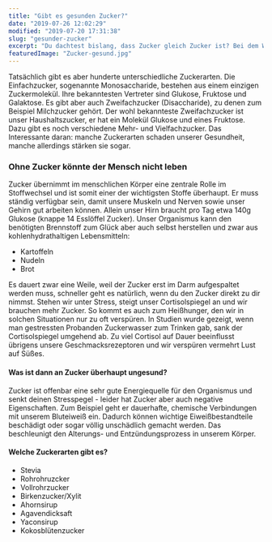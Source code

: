 ```yaml
---
title: "Gibt es gesunden Zucker?"
date: "2019-07-26 12:02:29"
modified: "2019-07-20 17:31:38"
slug: "gesunder-zucker"
excerpt: "Du dachtest bislang, dass Zucker gleich Zucker ist? Bei dem Wort denken die meisten Menschen direkt an Haushaltszucker. "
featuredImage: "Zucker-gesund.jpg"
---
```


Tatsächlich gibt es aber hunderte unterschiedliche Zuckerarten. Die Einfachzucker, sogenannte Monosaccharide, bestehen aus einem einzigen Zuckermolekül. Ihre bekanntesten Vertreter sind Glukose, Fruktose und Galaktose. Es gibt aber auch Zweifachzucker (Disaccharide), zu denen zum Beispiel Milchzucker gehört. Der wohl bekannteste Zweifachzucker ist unser Haushaltszucker, er hat ein Molekül Glukose und eines Fruktose. Dazu gibt es noch verschiedene Mehr- und Vielfachzucker. Das Interessante daran: manche Zuckerarten schaden unserer Gesundheit, manche allerdings stärken sie sogar.

### Ohne Zucker könnte der Mensch nicht leben

Zucker übernimmt im menschlichen Körper eine zentrale Rolle im Stoffwechsel und ist somit einer der wichtigsten Stoffe überhaupt. Er muss ständig verfügbar sein, damit unsere Muskeln und Nerven sowie unser Gehirn gut arbeiten können. Allein unser Hirn braucht pro Tag etwa 140g Glukose (knappe 14 Esslöffel Zucker). Unser Organismus kann den benötigten Brennstoff zum Glück aber auch selbst herstellen und zwar aus kohlenhydrathaltigen Lebensmitteln:

*   Kartoffeln
*   Nudeln
*   Brot

Es dauert zwar eine Weile, weil der Zucker erst im Darm aufgespaltet werden muss, schneller geht es natürlich, wenn du den Zucker direkt zu dir nimmst. Stehen wir unter Stress, steigt unser Cortisolspiegel an und wir brauchen mehr Zucker. So kommt es auch zum Heißhunger, den wir in solchen Situationen nur zu oft verspüren. In Studien wurde gezeigt, wenn man gestressten Probanden Zuckerwasser zum Trinken gab, sank der Cortisolspiegel umgehend ab. Zu viel Cortisol auf Dauer beeinflusst übrigens unsere Geschmacksrezeptoren und wir verspüren vermehrt Lust auf Süßes.

#### Was ist dann an Zucker überhaupt ungesund?

Zucker ist offenbar eine sehr gute Energiequelle für den Organismus und senkt deinen Stresspegel - leider hat Zucker aber auch negative Eigenschaften. Zum Beispiel geht er dauerhafte, chemische Verbindungen mit unserem Bluteiweiß ein. Dadurch können wichtige Eiweißbestandteile beschädigt oder sogar völlig unschädlich gemacht werden. Das beschleunigt den Alterungs- und Entzündungsprozess in unserem Körper.

#### Welche Zuckerarten gibt es?

*   Stevia
*   Rohrohruzcker
*   Vollrohrzucker
*   Birkenzucker/Xylit
*   Ahornsirup
*   Agavendicksaft
*   Yaconsirup
*   Kokosblütenzucker
